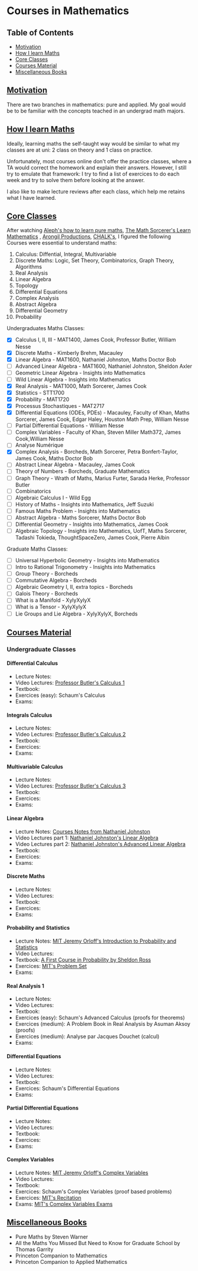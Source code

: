 # Courses in Mathematics

## Table of Contents

- [Motivation](#motivation)
- [How I learn Maths](#how-i-learn-maths)
- [Core Classes](#core-classes)
- [Courses Material](courses-material)
- [Miscellaneous Books](#miscellaneous-books)

## [Motivation](#motivation)

There are two branches in mathematics: pure and applied. My goal would
be to be familiar with the concepts teached in an undergrad math majors.

## [How I learn Maths](#how-i-learn-maths)

Ideally, learning maths the self-taught way would be similar to what
my classes are at uni: 2 class on theory and 1 class on practice.

Unfortunately, most courses online don't offer the practice classes,
where a TA would correct the homework and explain their answers. However,
I still try to emulate that framework: I try to find a list of exercices
to do each week and try to solve them before looking at the answer.

I also like to make lecture reviews after each class, which help me retains
what I have learned.

## [Core Classes](#core-classes)

After watching [Aleph's how to learn pure maths](https://www.youtube.com/watch?v=fo-alw2q-BU&t=430s), [The Math Sorcerer's Learn Mathematics](https://www.youtube.com/watch?v=pTnEG_WGd2Q) , [Arongil Productions](https://www.youtube.com/watch?v=lapgPfFAgr4), [CHALK's](https://www.youtube.com/watch?v=fG7ZKdKTo6E&t=1220s), I figured the following Courses were essential to
understand maths:

1. Calculus: Diffential, Integral, Multivariable
3. Discrete Maths: Logic, Set Theory, Combinatorics, Graph Theory, Algorithms
4. Real Analysis
5. Linear Algebra
6. Topology
7. Differential Equations
8. Complex Analysis
9. Abstract Algebra
10. Differential Geometry
11. Probability

Undergraduates Maths Classes:
- [X] Calculus I, II, III - MAT1400, James Cook, Professor Butler, William Nesse
- [X] Discrete Maths - Kimberly Brehm, Macauley
- [X] Linear Algebra - MAT1600, Nathaniel Johnston, Maths Doctor Bob
- [ ] Advanced Linear Algebra - MAT1600, Nathaniel Johnston, Sheldon Axler
- [ ] Geometric Linear Algebra - Insights into Mathematics
- [ ] Wild Linear Algebra - Insights into Mathematics
- [X] Real Analysis - MAT1000, Math Sorcerer, James Cook
- [X] Statistics - STT1700
- [X] Probability - MAT1720
- [X] Processus Stochastiques - MAT2717
- [X] Differential Equations (ODEs, PDEs) - Macauley, Faculty of Khan, Maths Sorcerer, James Cook, Edgar Haley, Houston Math Prep, William Nesse
- [ ] Partial Differential Equations - William Nesse
- [ ] Complex Variables - Faculty of Khan, Steven Miller Math372, James Cook,William Nesse
- [ ] Analyse Numérique
- [X] Complex Analysis - Borcheds, Math Sorcerer, Petra Bonfert-Taylor, James Cook, Maths Doctor Bob
- [ ] Abstract Linear Algebra - Macauley, James Cook
- [ ] Theory of Numbers - Borcheds, Graduate Mathematics
- [ ] Graph Theory - Wrath of Maths, Marius Furter, Sarada Herke, Professor Butler
- [ ] Combinatorics
- [ ] Algebraic Calculus I - Wild Egg
- [ ] History of Maths - Insights into Mathematics, Jeff Suzuki
- [ ] Famous Maths Problem - Insights into Mathematics
- [ ] Abstract Algebra - Maths Sorcerer, Maths Doctor Bob
- [ ] Differential Geometry - Insights into Mathematics, James Cook
- [ ] Algebraic Topology - Insights into Mathematics, UofT, Maths Sorcerer, Tadashi Tokieda, ThoughtSpaceZero, James Cook, Pierre Albin

Graduate Maths Classes:
- [ ] Universal Hyperbolic Geometry - Insights into Mathematics
- [ ] Intro to Rational Trigonometry - Insights into Mathematics
- [ ] Group Theory - Borcheds
- [ ] Commutative Algebra - Borcheds
- [ ] Algebraic Geometry I, II, extra topics - Borcheds
- [ ] Galois Theory - Borcheds
- [ ] What is a Manifold - XylyXylyX
- [ ] What is a Tensor - XylyXylyX
- [ ] Lie Groups and Lie Algebra - XylyXylyX, Borcheds

## [Courses Material](courses-material)

### Undergraduate Classes

#### Differential Calculus

- Lecture Notes:
- Video Lectures: [Professor Butler's Calculus 1](https://www.youtube.com/watch?v=zLYkirsWlYE&list=PLi4h0n4UP8d_kV2n6PQbgXhlq1nmgqY4h)
- Textbook:
- Exercices (easy): Schaum's Calculus
- Exams:

#### Integrals Calculus

- Lecture Notes:
- Video Lectures: [Professor Butler's Calculus 2](https://www.youtube.com/watch?v=aGztC6hyMLo&list=PLi4h0n4UP8d8BiEy5qB9mlSe-ysEnUXN4)
- Textbook:
- Exercices:
- Exams:

#### Multivariable Calculus

- Lecture Notes:
- Video Lectures: [Professor Butler's Calculus 3](https://www.youtube.com/watch?v=7TSnO3cLKxU&list=PLi4h0n4UP8d836WAe3svKcKM5Paa5EGbm)
- Textbook:
- Exercices:
- Exams:

#### Linear Algebra

- Lecture Notes: [Courses Notes from Nathaniel Johnston](http://www.njohnston.ca/publications/introduction-to-linear-and-matrix-algebra/)
- Video Lectures part 1: [Nathaniel Johnston's Linear Algebra](https://www.youtube.com/watch?v=ea6p2eb7mTQ&list=PLOAf1ViVP13jmawPabxnAa00YFIetVqbd)
- Video Lectures part 2: [Nathaniel Johnston's Advanced Linear Algebra](https://www.youtube.com/watch?v=1ADC9rZQ11E&list=PLOAf1ViVP13jdhvy-wVS7aR02xnDxueuL)
- Textbook:
- Exercices:
- Exams:

#### Discrete Maths

- Lecture Notes:
- Video Lectures:
- Textbook:
- Exercices:
- Exams:

#### Probability and Statistics

- Lecture Notes: [MIT Jeremy Orloff's Introduction to Probability and Statistics](https://ocw.mit.edu/courses/mathematics/18-05-introduction-to-probability-and-statistics-spring-2014/index.htm)
- Video Lectures:
- Textbook: [A First Course in Probability by Sheldon Ross](http://julio.staff.ipb.ac.id/files/2015/02/Ross_8th_ed_English.pdf)
- Exercices: [MIT's Problem Set](https://ocw.mit.edu/courses/mathematics/18-05-introduction-to-probability-and-statistics-spring-2014/assignments/)
- Exams:

#### Real Analysis 1

- Lecture Notes:
- Video Lectures:
- Textbook:
- Exercices (easy): Schaum's Advanced Calculus (proofs for theorems)
- Exercices (medium): A Problem Book in Real Analysis by Asuman Aksoy (proofs)
- Exercices (medium): Analyse par Jacques Douchet (calcul)
- Exams:

#### Differential Equations

- Lecture Notes:
- Video Lectures:
- Textbook:
- Exercices: Schaum's Differential Equations
- Exams:

#### Partial Differential Equations

- Lecture Notes:
- Video Lectures:
- Textbook:
- Exercices:
- Exams:

#### Complex Variables

- Lecture Notes: [MIT Jeremy Orloff's Complex Variables](https://ocw.mit.edu/courses/mathematics/18-04-complex-variables-with-applications-spring-2018/index.htm)
- Video Lectures:
- Textbook:
- Exercices: Schaum's Complex Variables (proof based problems)
- Exercices: [MIT's Recitation](https://ocw.mit.edu/courses/mathematics/18-04-complex-variables-with-applications-spring-2018/recitations/)
- Exams: [MIT's Complex Variables Exams](https://ocw.mit.edu/courses/mathematics/18-04-complex-variables-with-applications-spring-2018/exams/)

## [Miscellaneous Books](#miscellaneous-books)

- Pure Maths by Steven Warner
- All the Maths You Missed But Need to Know for Graduate School by
  Thomas Garrity
- Princeton Companion to Mathematics
- Princeton Companion to Applied Mathematics

